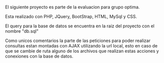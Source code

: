 El siguiente proyecto es parte de la evaluacion para grupo optima.

Esta realizado con PHP, JQuery, BootStrap, HTML, MySql y CSS.

El query para la base de datos se encuentra en la raiz del proyecto con el nombre "db.sql"

Como unicos comentarios la parte de las peticiones para poder realizar consultas estan montadas con AJAX utilizando la url local, esto en caso de que se cambie de ruta alguno de los archivos que realizan estas acciones y conexiones con la base de datos.
 
